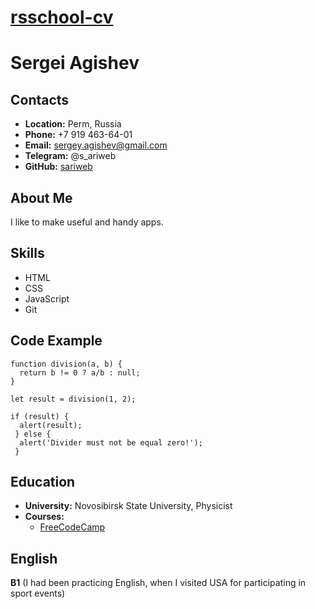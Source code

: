 # __[rsschool-cv](https://sariweb.github.io/rsschool-cv/)__

# __Sergei Agishev__

## __Contacts__
- __Location:__ Perm, Russia
- __Phone:__ +7 919 463-64-01
- __Email:__ sergey.agishev@gmail.com
- __Telegram:__ @s_ariweb
- __GitHub:__ [sariweb](https://github.com/sariweb)

## __About Me__
I like to make useful and handy apps. 

## __Skills__
- HTML
- CSS
- JavaScript
- Git

## __Code Example__
```
function division(a, b) {
  return b != 0 ? a/b : null;
}

let result = division(1, 2);

if (result) {
  alert(result);
 } else {
  alert('Divider must not be equal zero!');
 }
```

## __Education__ 
- __University:__ Novosibirsk State University, Physicist
- __Courses:__
  - [FreeCodeCamp](https://www.freecodecamp.org)

## __English__
__B1__ (I had been practicing English, when I visited USA for participating in sport events) 


